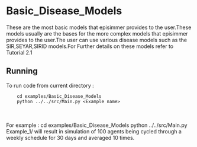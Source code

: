 # Basic_Disease_Models
These are the most basic models that episimmer provides to the user.These models usually are the bases for the more complex models that episimmer provides to the user.The user can use various disease models such as the SIR,SEYAR,SIRID models.For Further details on these models refer to Tutorial 2.1

## Running
To run code from current directory :

		cd examples/Basic_Disease_Models
		python ../../src/Main.py <Example name>
<br>
<br>
For example :  
		cd examples/Basic_Disease_Models
		python ../../src/Main.py Example_1/
will result in simulation of 100 agents being cycled through a weekly schedule for 30 days and averaged 10 times.
<br>